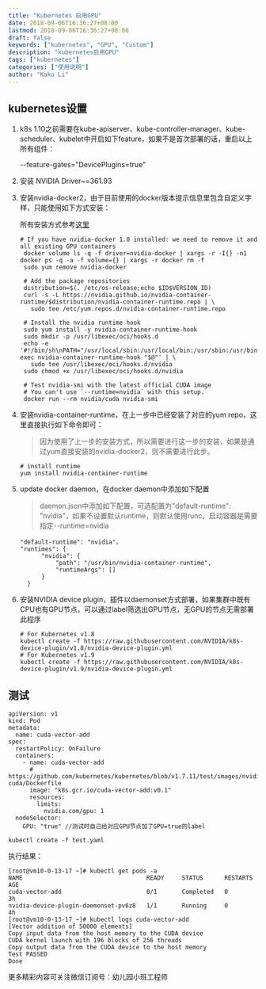 ```yaml
---
title: "Kubernetes 启用GPU"
date: 2018-09-06T16:36:27+08:00
lastmod: 2018-09-06T16:36:27+08:00
draft: false
keywords: ["kubernetes", "GPU", "Custom"]
description: "kubernetes启用GPU"
tags: ["kubernetes"]
categories: ["使用说明"]
author: "Kaku Li"
---
```


## kubernetes设置

1. k8s 1.10之前需要在kube-apiserver、kube-controller-manager、kube-scheduler、kubelet中开启如下feature，如果不是首次部署的话，重启以上所有组件：

     --feature-gates="DevicePlugins=true"

2. 安装 NVIDIA Driver~=361.93

3. 安装nvidia-docker2，由于目前使用的docker版本提示信息里包含自定义字样，只能使用如下方式安装：

     所有安装方式参考[这里](https://github.com/NVIDIA/nvidia-docker)

     ```
   # If you have nvidia-docker 1.0 installed: we need to remove it and all existing GPU containers
      docker volume ls -q -f driver=nvidia-docker | xargs -r -I{} -n1 docker ps -q -a -f volume={} | xargs -r docker rm -f
      sudo yum remove nvidia-docker
      
      # Add the package repositories
      distribution=$(. /etc/os-release;echo $ID$VERSION_ID)
      curl -s -L https://nvidia.github.io/nvidia-container-runtime/$distribution/nvidia-container-runtime.repo | \
        sudo tee /etc/yum.repos.d/nvidia-container-runtime.repo
      
      # Install the nvidia runtime hook
      sudo yum install -y nvidia-container-runtime-hook
      sudo mkdir -p /usr/libexec/oci/hooks.d
      echo -e '#!/bin/sh\nPATH="/usr/local/sbin:/usr/local/bin:/usr/sbin:/usr/bin:/sbin:/bin" exec nvidia-container-runtime-hook "$@"' | \
        sudo tee /usr/libexec/oci/hooks.d/nvidia
      sudo chmod +x /usr/libexec/oci/hooks.d/nvidia
      
      # Test nvidia-smi with the latest official CUDA image
      # You can't use `--runtime=nvidia` with this setup.
      docker run --rm nvidia/cuda nvidia-smi
   ```

4. 安装nvidia-container-runtime，在上一步中已经安装了对应的yum repo，这里直接执行如下命令即可：

     > 因为使用了上一步的安装方式，所以需要进行这一步的安装，如果是通过yum直接安装的nvidia-docker2，则不需要进行此步。

    ```shell
   # install runtime
   yum install nvidia-container-runtime
   ```

5. update docker daemon，在docker daemon中添加如下配置

     > daemon.json中添加如下配置，可选配置为"default-runtime": "nvidia"，如果不设置默认runtime，则默认使用runc，启动容器是需要指定--runtime=nvidia

     ```shell
   "default-runtime": "nvidia"，
   "runtimes": {
           "nvidia": {
               "path": "/usr/bin/nvidia-container-runtime",
               "runtimeArgs": []
           }
       }
   ```

6. 安装NVIDIA device plugin，插件以daemonset方式部署，如果集群中既有CPU也有GPU节点，可以通过label筛选出GPU节点，无GPU的节点无需部署此程序

     ```shell
   # For Kubernetes v1.8
   kubectl create -f https://raw.githubusercontent.com/NVIDIA/k8s-device-plugin/v1.8/nvidia-device-plugin.yml
   # For Kubernetes v1.9
   kubectl create -f https://raw.githubusercontent.com/NVIDIA/k8s-device-plugin/v1.9/nvidia-device-plugin.yml
   ```

## 测试

   ```shell
   apiVersion: v1
   kind: Pod
   metadata:
     name: cuda-vector-add
   spec:
     restartPolicy: OnFailure
     containers:
       - name: cuda-vector-add
         # https://github.com/kubernetes/kubernetes/blob/v1.7.11/test/images/nvidia-cuda/Dockerfile
         image: "k8s.gcr.io/cuda-vector-add:v0.1"
         resources:
           limits:
             nvidia.com/gpu: 1
     nodeSelector:
       GPU: "true" //测试时自己给对应GPU节点加了GPU=true的label
       
   kubectl create -f test.yaml
   ```

   执行结果：

   ```shell
   [root@vm10-0-13-17 ~]# kubectl get pods -a
   NAME                                   READY     STATUS      RESTARTS   AGE
   cuda-vector-add                        0/1       Completed   0          3h
   nvidia-device-plugin-daemonset-pv6z8   1/1       Running     0          4h
   [root@vm10-0-13-17 ~]# kubectl logs cuda-vector-add
   [Vector addition of 50000 elements]
   Copy input data from the host memory to the CUDA device
   CUDA kernel launch with 196 blocks of 256 threads
   Copy output data from the CUDA device to the host memory
   Test PASSED
   Done
   ```



更多精彩内容可关注微信订阅号：幼儿园小班工程师